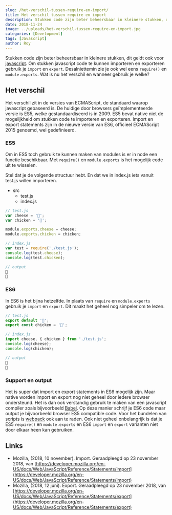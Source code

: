 ```yaml
---
slug: /het-verschil-tussen-require-en-import/
title: Het verschil tussen require en import
description: Stukken code zijn beter beheersbaar in kleinere stukken, dit geldt ook voor javascript. Om stukken javascript...
date: 2018-11-24
image: ../uploads/het-verschil-tussen-require-en-import.jpg
categories: [Development]
tags: [Javascript]
author: Roy
---
```


Stukken code zijn beter beheersbaar in kleinere stukken, dit geldt ook voor [javascript](https://nl.wikipedia.org/wiki/JavaScript). Om stukken javascript code te kunnen importeren en exporteren gebruik je `import` en `export`. Desalniettemin zie je ook wel eens `require()` en `module.exports`. Wat is nu het verschil en wanneer gebruik je welke?

## Het verschil

Het verschil zit in de versies van ECMAScript, de standaard waarop javascript gebaseerd is. De huidige door browsers geïmplementeerde versie is ES5, welke gestandaardiseerd is in 2009. ES5 bevat native niet de mogelijkheid om stukken code te importeren en exporteren. Import en export statements zijn in de nieuwe versie van ES6, officieel ECMAScript 2015 genoemd, wel gedefinieerd.

### ES5

Om in ES5 toch gebruik te kunnen maken van modules is er in node een functie beschikbaar. Met `require()` en `module.exports` is het mogelijk code uit te wisselen.

Stel dat je de volgende structuur hebt. En dat we in index.js iets vanuit test.js willen importeren.

<ul>
  <li>
    src
    <ul>
      <li>
        test.js
      </li>
      <li>
        index.js
      </li>
    </ul>
  </li>
</ul>

```js
// test.js
var cheese = '🧀';
var chicken = '🐔';

module.exports.cheese = cheese;
module.exports.chicken = chicken;

// index.js
var test = require('./test.js');
console.log(test.cheese);
console.log(test.chicken);

// output
🧀
🐔
```

### ES6

In ES6 is het bijna hetzelfde. In plaats van `require` en `module.exports` gebruik je `import` en `export`. Dit maakt het geheel nog simpeler om te lezen.

```js
// test.js
export default '🧀';
export const chicken = '🐔';

// index.js
import cheese, { chicken } from './test.js';
console.log(cheese);
console.log(chicken);

// output
🧀
🐔
```

### Support en output

Het is super dat import en export statements in ES6 mogelijk zijn. Maar native worden import en export nog niet geheel door iedere browser ondersteund. Het is dan ook verstandig gebruik te maken van een javascript compiler zoals bijvoorbeeld [Babel](https://babeljs.io/). Op deze manier schrijf je ES6 code maar output je bijvoorbeeld browser ES5 compatible code. Voor het bundelen van scripts is [webpack](https://webpack.js.org/) ook aan te raden. Ook niet geheel onbelangrijk is dat je ES5 `require()` en `module.exports` en ES6 `import` en `export` varianten niet door elkaar heen kan gebruiken.

## Links

* Mozilla, (2018, 10 november). Import. Geraadpleegd op 23 november 2018, van [https://developer.mozilla.org/en-US/docs/Web/JavaScript/Reference/Statements/import](https://developer.mozilla.org/en-US/docs/Web/JavaScript/Reference/Statements/import)
* Mozilla, (2018, 12 juni). Export. Geraadpleegd op 23 november 2018, van [https://developer.mozilla.org/en-US/docs/Web/JavaScript/Reference/Statements/export](https://developer.mozilla.org/en-US/docs/Web/JavaScript/Reference/Statements/export)